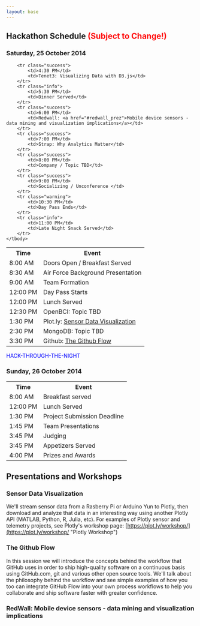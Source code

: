 ```yaml
---
layout: base 
---
```


<section id="schedule">
    <div class="container">
        <div class="page-header">
        <h2>Hackathon Schedule <span style="color: red">(Subject to Change!)</span></h2>
        <h3>Saturday, 25 October 2014</h3>
    </div>

<table class="table">
    <tbody>
        <tr>
            <th>Time</th>
            <th>Event</th>
        </tr>
        <tr class="info">
            <td>8:00 AM</td>
            <td>Doors Open / Breakfast Served</td>
        </tr>
        <tr class="success">
            <td>8:30 AM</td>
            <td>Air Force Background Presentation</td>
        </tr>
        <tr>
            <td>9:00 AM</td>
            <td>Team Formation</td>
        </tr>
        <tr class="warning">
            <td>12:00 PM</td>
            <td>Day Pass Starts</td>
        </tr>
        <tr class="info">
            <td>12:00 PM</td>
            <td>Lunch Served</td>
        </tr>
        <tr class="success">
            <td>12:30 PM</td>
        <td>OpenBCI: Topic TBD</td>
        </tr>   
        <tr class="success">
            <td>1:30 PM</td>
            <td>Plot.ly: <a href="#plotly">Sensor Data Visualization</a></td>
        </tr>
        <tr class="success">
            <td>2:30 PM</td>
            <td>MongoDB: Topic TBD</td>
        </tr>
        <tr class="success">
            <td>3:30 PM</td>
            <td>Github: <a href="#github_flow">The Github Flow</a></td>
        </tr>

        <tr class="success">
            <td>4:30 PM</td>
            <td>Tenet3: Visualizing Data with D3.js</td>
        </tr>
        <tr class="info">
            <td>5:30 PM</td>
            <td>Dinner Served</td>
        </tr>
        <tr class="success">
            <td>6:00 PM</td>
            <td>Redwall: <a href="#redwall_prez">Mobile device sensors - data mining and visualization implications</a></td>
        </tr>
        <tr class="success">
            <td>7:00 PM</td>
            <td>Strap: Why Analytics Matter</td>
        </tr>
        <tr class="success">
            <td>8:00 PM</td>
            <td>Company / Topic TBD</td>
        </tr>
        <tr class="success">
            <td>9:00 PM</td>
            <td>Socializing / Unconference </td>
        </tr>
        <tr class="warning">
            <td>10:30 PM</td>
            <td>Day Pass Ends</td>
        </tr>
        <tr class="info">
            <td>11:00 PM</td>
            <td>Late Night Snack Served</td>
        </tr>
    </tbody>
</table>

<p> 
<div style="color: blue;">HACK-THROUGH-THE-NIGHT</div>
</p>

<h3>Sunday, 26 October 2014</h3>
<table class="table">
    <tbody>
        <tr>
            <th>Time</th>
            <th>Event</th>
        </tr>
        <tr class="info">
            <td>8:00 AM</td>
            <td>Breakfast served</td>
        </tr>
        <tr class="info">
            <td>12:00 PM</td>
            <td>Lunch Served</td>
        </tr>
        <tr>
            <td>1:30 PM</td>
            <td>Project Submission Deadline</td>
        </tr>
        <tr>
            <td>1:45 PM</td>
            <td>Team Presentations</td>
        </tr>
        <tr>
            <td>3:45 PM</td>
            <td>Judging</td>
        </tr>
        <tr class="info">
            <td>3:45 PM</td>
            <td>Appetizers Served</td>
        </tr>
        <tr>
            <td>4:00 PM</td>
            <td>Prizes and Awards</td>
        </tr>
    </tbody>
</table>
</div>
</section>

<div class="container">

<h2>Presentations and Workshops</h2>

<h3 id="plotly">Sensor Data Visualization</h3>

We'll stream sensor data from a Rasberry Pi or Arduino Yun to Plotly, then download and analyze that data in an interesting way using another Plotly API (MATLAB, Python, R, Julia, etc). For examples of Plotly sensor and telemetry projects, see Plotly's workshop page: [https://plot.ly/workshop/](https://plot.ly/workshop/ "Plotly Workshop")

<h3 id="github_flow">The Github Flow</h3>

In this session we will introduce the concepts behind the workflow that GitHub uses in order to ship high-quality software on a continuous basis using GitHub.com, git and various other open source tools. We'll talk about the philosophy behind the workflow and see simple examples of how you too can integrate GitHub Flow into your own process workflows to help you collaborate and ship software faster with greater confidence.

<h3 id="redwall_prez"> RedWall: Mobile device sensors - data mining and visualization implications </h3>


</div>
